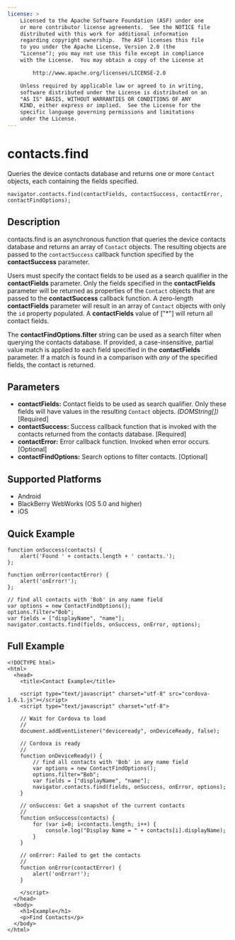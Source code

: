 ```yaml
---
license: >
    Licensed to the Apache Software Foundation (ASF) under one
    or more contributor license agreements.  See the NOTICE file
    distributed with this work for additional information
    regarding copyright ownership.  The ASF licenses this file
    to you under the Apache License, Version 2.0 (the
    "License"); you may not use this file except in compliance
    with the License.  You may obtain a copy of the License at

        http://www.apache.org/licenses/LICENSE-2.0

    Unless required by applicable law or agreed to in writing,
    software distributed under the License is distributed on an
    "AS IS" BASIS, WITHOUT WARRANTIES OR CONDITIONS OF ANY
    KIND, either express or implied.  See the License for the
    specific language governing permissions and limitations
    under the License.
---
```


contacts.find
=============

Queries the device contacts database and returns one or more `Contact` objects, each containing the fields specified.

    navigator.contacts.find(contactFields, contactSuccess, contactError, contactFindOptions);

Description
-----------

contacts.find is an asynchronous function that queries the device contacts database and returns an array of `Contact` objects.  The resulting objects are passed to the `contactSuccess` callback function specified by the __contactSuccess__ parameter.  

Users must specify the contact fields to be used as a search qualifier in the __contactFields__ parameter.  Only the fields specified in the __contactFields__ parameter will be returned as properties of the `Contact` objects that are passed to the __contactSuccess__ callback function.  A zero-length __contactFields__ parameter will result in an array of `Contact` objects with only the `id` property populated. A __contactFields__ value of ["*"] will return all contact fields. 

The __contactFindOptions.filter__ string can be used as a search filter when querying the contacts database.  If provided, a case-insensitive, partial value match is applied to each field specified in the __contactFields__ parameter.  If a match is found in a comparison with _any_ of the specified fields, the contact is returned.

Parameters
----------

- __contactFields:__ Contact fields to be used as search qualifier. Only these fields will have values in the resulting `Contact` objects. _(DOMString[])_ [Required]
- __contactSuccess:__ Success callback function that is invoked with the contacts returned from the contacts database. [Required]
- __contactError:__ Error callback function. Invoked when error occurs. [Optional]
- __contactFindOptions:__ Search options to filter contacts. [Optional]

Supported Platforms
-------------------

- Android
- BlackBerry WebWorks (OS 5.0 and higher)
- iOS

Quick Example
-------------

    function onSuccess(contacts) {
        alert('Found ' + contacts.length + ' contacts.');
    };

    function onError(contactError) {
        alert('onError!');
    };

    // find all contacts with 'Bob' in any name field
    var options = new ContactFindOptions();
	options.filter="Bob"; 
	var fields = ["displayName", "name"];
    navigator.contacts.find(fields, onSuccess, onError, options);

Full Example
------------

    <!DOCTYPE html>
    <html>
      <head>
        <title>Contact Example</title>

        <script type="text/javascript" charset="utf-8" src="cordova-1.6.1.js"></script>
        <script type="text/javascript" charset="utf-8">

        // Wait for Cordova to load
        //
        document.addEventListener("deviceready", onDeviceReady, false);

        // Cordova is ready
        //
        function onDeviceReady() {
		    // find all contacts with 'Bob' in any name field
		    var options = new ContactFindOptions();
			options.filter="Bob"; 
			var fields = ["displayName", "name"];
		    navigator.contacts.find(fields, onSuccess, onError, options);
        }
    
        // onSuccess: Get a snapshot of the current contacts
        //
        function onSuccess(contacts) {
			for (var i=0; i<contacts.length; i++) {
				console.log("Display Name = " + contacts[i].displayName);
			}
        }
    
        // onError: Failed to get the contacts
        //
        function onError(contactError) {
            alert('onError!');
        }

        </script>
      </head>
      <body>
        <h1>Example</h1>
        <p>Find Contacts</p>
      </body>
    </html>
    

